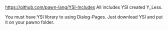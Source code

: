 https://github.com/pawn-lang/YSI-Includes
All includes YSI created Y_Less.

You must have YSI library to using Dialog-Pages. Just download YSI and put it on your pawno folder.
